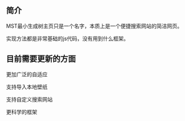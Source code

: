## 简介

MST最小生成树主页只是一个名字，本质上是一个便捷搜索网站的简洁网页。

实现方法都是非常基础的js代码，没有用到什么框架。

## 目前需要更新的方面

更加广泛的自适应

支持导入本地壁纸

支持自定义搜索网站

更科学的框架